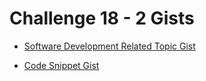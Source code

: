 # Challenge 18 - 2 Gists

- [Software Development Related Topic Gist](https://gist.github.com/HarshithSimha/678a721b2a79a870e805d57e4027b1ce) 

- [Code Snippet Gist](https://gist.github.com/HarshithSimha/8cdee0abcfc6cd63af78b9eb016e1460)
